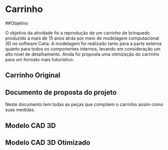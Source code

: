 # Carrinho

##Objetivo

O objetivo da atividade foi a reprodução de um carrinho de brinquedo produzido a mais de 15 anos atrás por meio de modelagem computacional 3D no software Catia. A modelagem foi realizado tanto para a parte externa quanto para todos os componentes internos, levando em consideração um alto nível de detalhamento. Ainda foi proposta uma otimização do carrinho para um formato mais futurístico.


## Carrinho Original



## Documento de proposta do projeto

Neste documento tem todas as peças que compõem o carrinho assim como suas medidas.


## Modelo CAD 3D



## Modelo CAD 3D Otimizado
